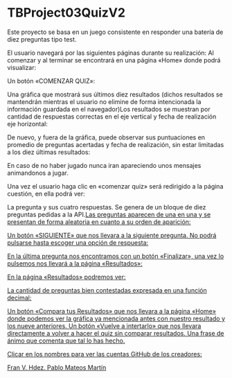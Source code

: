 # TBProject03QuizV2



Este proyecto se basa en un juego consistente en responder una batería de diez preguntas tipo test.


El usuario navegará por las siguientes páginas durante su realización:
Al comenzar y al terminar se encontrará en una página «Home» donde podrá visualizar:

Un botón «COMENZAR QUIZ»:

Una gráfica que mostrará sus últimos diez resultados (dichos resultados se mantendrán mientras el usuario no elimine de forma intencionada la información guardada en el navegador)Los resultados se muestran por cantidad de respuestas correctas en el eje vertical y fecha de realización eje horizontal:


De nuevo, y fuera de la gráfica, puede observar sus puntuaciones en promedio de preguntas acertadas y fecha de realización, sin estar limitadas a los diez últimas resultados:


En caso de no haber jugado nunca iran apareciendo unos mensajes animandonos a jugar.

Una vez el usuario haga clic en «comenzar quiz» será redirigido a la página cuestión, en ella podrá ver:

La pregunta y sus cuatro respuestas. Se genera de un bloque de diez preguntas pedidas a la API.<u>Las preguntas aparecen de una en una y se presentan de forma aleatoria en cuanto a su orden de aparición:

Un botón «SIGUIENTE» que nos llevara a la siguiente pregunta. No podrá pulsarse hasta escoger una opción de respuesta:

En la última pregunta nos encontramos con un <u>botón «Finalizar», una vez lo pulsemos nos llevará a la página «Resultados»:



En la página «Resultados» podremos ver:

La cantidad de preguntas bien contestadas expresada en una función decimal:

Un botón «Compara tus Resultados» que nos llevara a la página «Home» donde podemos ver la gráfica ya mencionada antes con nuestro resultado y los nueve anteriores.
Un botón «Vuelve a intertarlo» que nos llevara directamente a volver a hacer el quiz sin comparar resultados.
Una frase de ánimo que comenta que tal lo has hecho.









Clicar en los nombres para ver las cuentas GitHub de los creadores:

Fran V. Hdez.
Pablo Mateos Martín


